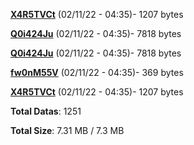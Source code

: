 [**X4R5TVCt**](/data/X4R5TVCt.txt) (02/11/22 - 04:35)- 1207 bytes

[**Q0i424Ju**](/data/Q0i424Ju.txt) (02/11/22 - 04:35)- 7818 bytes

[**Q0i424Ju**](/data/Q0i424Ju.txt) (02/11/22 - 04:35)- 7818 bytes

[**fw0nM55V**](/data/fw0nM55V.txt) (02/11/22 - 04:35)- 369 bytes

[**X4R5TVCt**](/data/X4R5TVCt.txt) (02/11/22 - 04:35)- 1207 bytes

**Total Datas**: 1251

**Total Size**: 7.31 MB / 7.3 MB